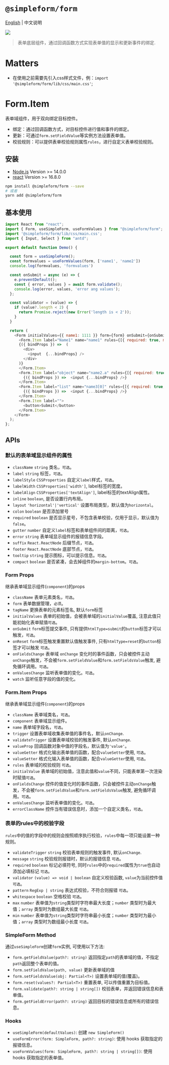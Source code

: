 # `@simpleform/form`

[English](./README.md) | 中文说明

[![](https://img.shields.io/badge/version-2.0.8-green)](https://www.npmjs.com/package/@simpleform/form)

> 表单底层组件，通过回调函数方式实现表单值的显示和更新事件的绑定.

# Matters
 - 在使用之前需要先引入css样式文件，例：`import '@simpleform/form/lib/css/main.css'`;

# Form.Item

表单域组件，用于双向绑定目标控件。

- 绑定：通过回调函数方式，对目标控件进行值和事件的绑定。
- 更新：可通过`form.setFieldValue`等实例方法设置表单值。
- 校验规则：可以提供表单校验规则属性`rules`，进行自定义表单校验规则。

## 安装
- [Node.js](https://nodejs.org/en/) Version >= 14.0.0
- [react](https://react.docschina.org/) Version >= 16.8.0
```bash
npm install @simpleform/form --save
# 或者
yarn add @simpleform/form
```

## 基本使用

```javascript
import React from "react";
import { Form, useSimpleForm, useFormValues } from "@simpleform/form";
import '@simpleform/form/lib/css/main.css';
import { Input, Select } from "antd";

export default function Demo() {

  const form = useSimpleForm();
  const formvalues = useFormValues(form, ['name1', 'name2'])
  console.log(formvalues, 'formvalues')

  const onSubmit = async (e) => {
    e.preventDefault();
    const { error, values } = await form.validate();
    console.log(error, values, 'error ang values');
  };

  const validator = (value) => {
    if (value?.length < 2) {
      return Promise.reject(new Error('length is < 2'));
    }
  }

  return (
    <Form initialValues={{ name1: 1111 }} form={form} onSubmit={onSubmit}>
      <Form.Item label="Name1" name="name1" rules={[{ required: true, message: 'name1 is Empty' }, { validator: validator, message: 'validator error' }]}>
      {({ bindProps }) =>  (
        <div>
          <input  {...bindProps} />
        </div>
      )}
      </Form.Item>
      <Form.Item label="object" name="name2.a" rules={[{ required: true, message: 'name2.a is empty' }]}>
        {({ bindProps }) =>  <input {...bindProps} />}
      </Form.Item>
      <Form.Item label="list" name="name3[0]" rules={[{ required: true, message: 'name3[0] is empty' }]}>
        {({ bindProps }) =>  <input {...bindProps} />}
      </Form.Item>
      <Form.Item label="">
        <button>Submit</button>
      </Form.Item>
    </Form>
  );
};
```
## APIs

### 默认的表单域显示组件的属性
- `className` `string` 类名，`可选`。
- `label` `string` 标签，`可选`。
- `labelStyle` `CSSProperties` 自定义`label`样式，`可选`。
- `labelWidth` `CSSProperties['width']`, label标签的宽度。
- `labelAlign` `CSSProperties['textAlign']`, label标签的textAlign属性。
- `inline` `boolean`, 是否设置行内布局。
- `layout` `'horizontal'|'vertical'` 设置布局类型，默认值为`horizontal`。
- `colon` `boolean` 是否添加冒号
- `required` `boolean` 是否显示星号，不包含表单校验，仅用于显示，默认值为`false`。
- `gutter` `number` 自定义`label`标签和表单组件间的距离，`可选`。
- `error` `string` 表单域显示组件的报错信息字段。
- `suffix` `React.ReactNode` 后缀节点，`可选`。
- `footer` `React.ReactNode` 底部节点，`可选`。
- `tooltip` `string` 提示图标，可以提示信息。`可选`。
- `compact` `boolean` 是否紧凑，会去掉组件的`margin-bottom`。`可选`。

### Form Props
继承表单域显示组件(`component`)的props

- `className` 表单元素类名，`可选`。
- `form` 表单数据管理，`必须`。
- `tagName` 更换表单的元素标签名, 默认`form`标签
- `initialValues` 表单的初始值，会被表单域的`initialValue`覆盖, 注意此值只能初始化表单赋值`可选`。
- `onSubmit` `form`标签提交事件, 只有提供`htmlType=submit`的`button`标签才可以触发，`可选`。
- `onReset` `form`标签触发重置默认值触发事件, 只有`htmlType=reset`的`button`标签才可以触发 `可选`。
- `onFieldsChange` 表单域 `onChange` 变化时的事件函数，只会被控件主动`onChange`触发，不会被`form.setFieldValue`和`form.setFieldsValue`触发, 避免循环调用。`可选`。
- `onValuesChange` 监听表单值的变化。`可选`。
- `watch` 监听任意字段的值的变化。


### Form.Item Props
继承表单域显示组件(`component`)的props

- `className` 表单域类名，`可选`。
- `component` 表单域显示组件。
- `name` 表单域字段名，`可选`。
- `trigger` 设置表单域收集表单值的事件名，默认`onChange`.
- `validateTrigger` 设置表单域校验的触发事件, 默认`onChange`.
- `valueProp` 回调函数对象中值的字段名，默认值为`'value'`。
- `valueGetter` 格式化输出表单值的函数，配合`valueSetter`使用, `可选`。
- `valueSetter` 格式化输入表单值的函数，配合`valueGetter`使用, `可选`。
- `rules` 表单域的校验规则 `可选`。
- `initialValue` 表单域的初始值，注意此值和`value`不同，只能表单第一次渲染时赋值`可选`。
- `onFieldsChange` 控件的值变化时的事件函数，只会被控件主动`onChange`触发，不会被`form.setFieldValue`和`form.setFieldsValue`触发, 避免循环调用。`可选`。
- `onValuesChange` 监听表单值的变化。`可选`。
- `errorClassName` 控件当有错误信息时，添加一个自定义类名，`可选`。

### 表单的rules中的校验字段
`rules`中的值的字段中的规则会按照顺序执行校验，`rules`中每一项只能设置一种规则。
- `validateTrigger` `string` 校验表单规则的触发事件, 默认`onChange`.
- `message` `string` 校验规则报错时，默认的报错信息 `可选`。
- `required` `boolean` 标记必填符号, 同时`rules`中的`required`属性为`true`也自动添加必填标记 `可选`。
- `validator` `(value) => void | boolean` 自定义校验函数, `value`为当前控件值 `可选`。
- `pattern` `RegExp | string` 表达式校验，不符合则报错 `可选`。
- `whitespace` `boolean` 空格校验 `可选`。
- `max` `number` 表单值为`string`类型时字符串最大长度；`number` 类型时为最大值；`array` 类型时为数组最大长度 `可选`。
- `min` `number` 表单值为`string`类型时字符串最小长度；`number` 类型时为最小值；`array` 类型时为数组最小长度 `可选`。

### SimpleForm Method
 通过`useSimpleForm`创建`form`实例, 可使用以下方法:
- `form.getFieldValue(path?: string)` 返回指定`path`的表单域的值，不指定`path`返回整个表单的值。
- `form.setFieldValue(path, value)` 更新表单域的值
- `form.setFieldsValue(obj: Partial<T>)` 设置表单域的值(覆盖)。
- `form.reset(values?: Partial<T>)` 重置表单, 可以传值重置为目标值。
- `form.validate(path?: string | string[])` 校验表单，并返回错误信息和表单值。
- `form.getFieldError(path?: string)` 返回目标的错误信息或所有的错误信息。

### Hooks

- `useSimpleForm(defaultValues)`: 创建 `new SimpleForm()`
- `useFormError(form: SimpleForm, path?: string)`: 使用 hooks 获取指定的报错信息。
- `useFormValues(form: SimpleForm, path?: string | string[])`: 使用 hooks 获取指定的表单值。